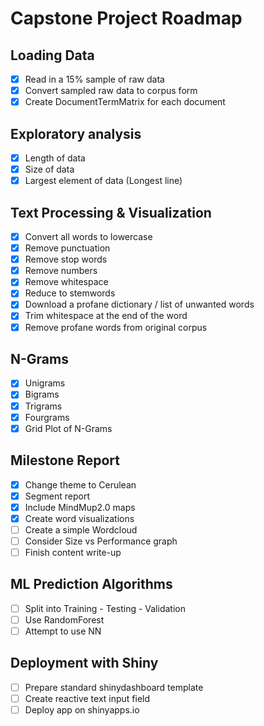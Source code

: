 # Capstone Project Roadmap

## Loading Data
- [x] Read in a 15% sample of raw data 
- [x] Convert sampled raw data to corpus form
- [x] Create DocumentTermMatrix for each document

## Exploratory analysis
- [x] Length of data
- [x] Size of data
- [x] Largest element of data (Longest line)

## Text Processing & Visualization
- [x] Convert all words to lowercase
- [x] Remove punctuation
- [x] Remove stop words
- [x] Remove numbers
- [x] Remove whitespace
- [x] Reduce to stemwords
- [x] Download a profane dictionary / list of unwanted words
- [x] Trim whitespace at the end of the word
- [x] Remove profane words from original corpus

## N-Grams
- [x] Unigrams
- [x] Bigrams
- [x] Trigrams
- [x] Fourgrams
- [x] Grid Plot of N-Grams

## Milestone Report
- [x] Change theme to Cerulean
- [x] Segment report
- [x] Include MindMup2.0 maps
- [x] Create word visualizations
- [ ] Create a simple Wordcloud
- [ ] Consider Size vs Performance graph
- [ ] Finish content write-up

## ML Prediction Algorithms
- [ ] Split into Training - Testing - Validation
- [ ] Use RandomForest
- [ ] Attempt to use NN

## Deployment with Shiny
- [ ] Prepare standard shinydashboard template
- [ ] Create reactive text input field
- [ ] Deploy app on shinyapps.io
